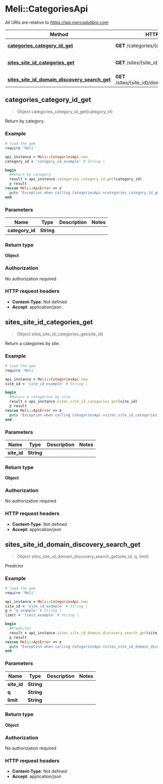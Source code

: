 # Meli::CategoriesApi

All URIs are relative to *https://api.mercadolibre.com*

Method | HTTP request | Description
------------- | ------------- | -------------
[**categories_category_id_get**](CategoriesApi.md#categories_category_id_get) | **GET** /categories/{category_id} | Return by category.
[**sites_site_id_categories_get**](CategoriesApi.md#sites_site_id_categories_get) | **GET** /sites/{site_id}/categories | Return a categories by site.
[**sites_site_id_domain_discovery_search_get**](CategoriesApi.md#sites_site_id_domain_discovery_search_get) | **GET** /sites/{site_id}/domain_discovery/search | Predictor



## categories_category_id_get

> Object categories_category_id_get(category_id)

Return by category.

### Example

```ruby
# load the gem
require 'Meli'

api_instance = Meli::CategoriesApi.new
category_id = 'category_id_example' # String | 

begin
  #Return by category.
  result = api_instance.categories_category_id_get(category_id)
  p result
rescue Meli::ApiError => e
  puts "Exception when calling CategoriesApi->categories_category_id_get: #{e}"
end
```

### Parameters


Name | Type | Description  | Notes
------------- | ------------- | ------------- | -------------
 **category_id** | **String**|  | 

### Return type

**Object**

### Authorization

No authorization required

### HTTP request headers

- **Content-Type**: Not defined
- **Accept**: application/json


## sites_site_id_categories_get

> Object sites_site_id_categories_get(site_id)

Return a categories by site.

### Example

```ruby
# load the gem
require 'Meli'

api_instance = Meli::CategoriesApi.new
site_id = 'site_id_example' # String | 

begin
  #Return a categories by site.
  result = api_instance.sites_site_id_categories_get(site_id)
  p result
rescue Meli::ApiError => e
  puts "Exception when calling CategoriesApi->sites_site_id_categories_get: #{e}"
end
```

### Parameters


Name | Type | Description  | Notes
------------- | ------------- | ------------- | -------------
 **site_id** | **String**|  | 

### Return type

**Object**

### Authorization

No authorization required

### HTTP request headers

- **Content-Type**: Not defined
- **Accept**: application/json


## sites_site_id_domain_discovery_search_get

> Object sites_site_id_domain_discovery_search_get(site_id, q, limit)

Predictor

### Example

```ruby
# load the gem
require 'Meli'

api_instance = Meli::CategoriesApi.new
site_id = 'site_id_example' # String | 
q = 'q_example' # String | 
limit = 'limit_example' # String | 

begin
  #Predictor
  result = api_instance.sites_site_id_domain_discovery_search_get(site_id, q, limit)
  p result
rescue Meli::ApiError => e
  puts "Exception when calling CategoriesApi->sites_site_id_domain_discovery_search_get: #{e}"
end
```

### Parameters


Name | Type | Description  | Notes
------------- | ------------- | ------------- | -------------
 **site_id** | **String**|  | 
 **q** | **String**|  | 
 **limit** | **String**|  | 

### Return type

**Object**

### Authorization

No authorization required

### HTTP request headers

- **Content-Type**: Not defined
- **Accept**: application/json

